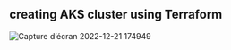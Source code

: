 ## creating AKS cluster using Terraform

![Capture d’écran 2022-12-21 174949](https://user-images.githubusercontent.com/85554678/208959927-5f5d250c-2d29-449b-8f59-1d654eb7344f.png)
